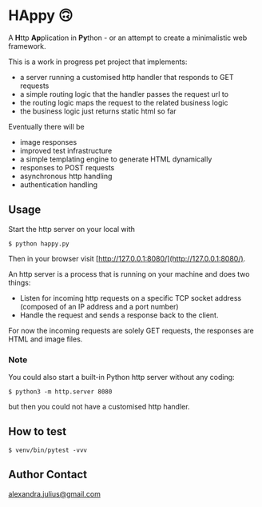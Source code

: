 # HAppy 🙃
A **H**ttp **Ap**plication in **Py**thon - or an attempt to create a minimalistic web framework.

This is a work in progress pet project that implements:
  * a server running a customised http handler that responds to GET requests 
  * a simple routing logic that the handler passes the request url to 
  * the routing logic maps the request to the related business logic 
  * the business logic just returns static html so far

Eventually there will be
  * image responses
  * improved test infrastructure
  * a simple templating engine to generate HTML dynamically
  * responses to POST requests
  * asynchronous http handling
  * authentication handling

## Usage
Start the http server on your local with
```
$ python happy.py
```
Then in your browser visit [http://127.0.0.1:8080/](http://127.0.0.1:8080/).

An http server is a process that is running on your machine and does two things:

  * Listen for incoming http requests on a specific TCP socket address (composed of an IP address and a port number)
  * Handle the request and sends a response back to the client.

For now the incoming requests are solely GET requests, the responses are HTML and image files.

### Note
You could also start a built-in Python http server without any coding:
```
$ python3 -m http.server 8080
```
but then you could not have a customised http handler.

## How to test
```
$ venv/bin/pytest -vvv
```

## Author Contact
[alexandra.julius@gmail.com](mailto:alexandra.julius@gmail.com)

